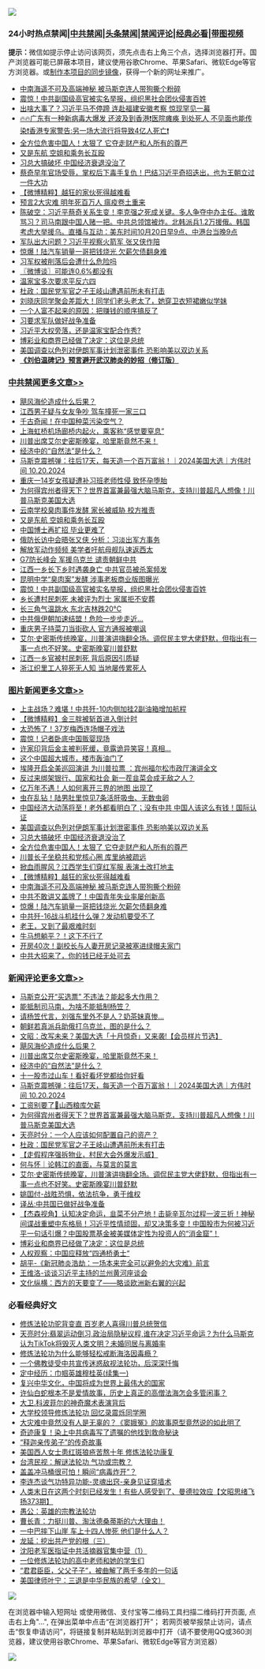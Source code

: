 ![](https://raw.githubusercontent.com/jsvpn/jsproxy/dev/64photo/fqnews-qr.jpg)

<div id="tt">
<h3>24小时热点禁闻|<a href="#%E4%B8%AD%E5%85%B1%E7%A6%81%E9%97%BB%E6%9B%B4%E5%A4%9A%E6%96%87%E7%AB%A0">中共禁闻</a>|<a href="#%E5%9B%BE%E7%89%87%E6%96%B0%E9%97%BB%E6%9B%B4%E5%A4%9A%E6%96%87%E7%AB%A0">头条禁闻</a>|<a href="#%E6%96%B0%E9%97%BB%E8%AF%84%E8%AE%BA%E6%9B%B4%E5%A4%9A%E6%96%87%E7%AB%A0">禁闻评论|<a href="#%E5%BF%85%E7%9C%8B%E7%BB%8F%E5%85%B8%E5%A5%BD%E6%96%87">经典必看</a>|<a href="https://696153.xyz/3" target="_blank">带图视频</a></h3>
<div><b>提示：</b>微信如提示停止访问该网页，须先点击右上角三个点，选择浏览器打开。国产浏览器可能已屏蔽本项目，建议使用谷歌Chrome、苹果Safari、微软Edge等官方浏览器。或<a href="%E5%88%B6%E4%BD%9Cgit%E7%A6%81%E9%97%BB%E9%95%9C%E5%83%8F.md">制作本项目的同步镜像</a>，获得一个新的网址来推广。</div>
<ul>

<li><a href="/topimagenews/20241020/2104111.md">中南海遥不可及高端神秘 被马斯克连人带狗撕个粉碎</a></li>
<li><a href="/cbnews/20241020/2104136.md">震惊！中共副国级高官被实名举报，组织黑社会团伙侵害百姓</a></li>
<li><a href="/baitai/20241020/2104226.md">出啥大事了？习近平马不停蹄 连赴福建安徽考察 惊现罕见一幕</a></li>
<li><a href="/sohnews/20241020/2104201.md">🔥🔥广东有一种新病毒大爆发 还波及到香港❗医院瘫痪 到处死人 不见面也能传染❗香港专家警告:另一场大流行将导致4亿人死亡❗</a></li>
<li><a href="/topimagenews/20241020/2104148.md">全方位危害中国人！太狠了 它夺走财产和人所有的尊严</a></li>
<li><a href="/cbnews/20241020/2104151.md">又是东航 空姐和乘务长互殴</a></li>
<li><a href="/topimagenews/20241020/2104231.md">习总大搞破坏 中国经济衰退没治了</a></li>
<li><a href="/sohnews/20241020/2104039.md">蔡奇早年官场受辱，掌权后下毒手复仇！巴结习近平奇招迭出，也为王朝立过一件大功</a></li>
<li><a href="/topimagenews/20241020/2104119.md">【微博精粹】越狂的家伙死得越难看</a></li>
<li><a href="/cnnews/20241020/2104223.md">预言2大灾难 明年死百万人 瘟疫卷土重来</a></li>
<li><a href="/sohnews/20241020/2104242.md">陈破空：习近平蔡奇关系生变！李克强之死成关键。多人争夺中办主任。谁敢骂习？司马南跟中国人赌一把。中共总领馆被炸。北韩派兵1.2万援俄。韩国考虑大举援乌。直播与互动：美东时间10月20日早9点、中港台当晚9点</a></li>
<li><a href="/baitai/20241020/2104240.md">军队出大问题？习近平视察火箭军 张又侠作陪</a></li>
<li><a href="/topimagenews/20241020/2104091.md">惊爆！陆汽车销量一哥把钱烧光 欠薪欠债翻身难</a></li>
<li><a href="/ccpdope/20241020/2104247.md">习军权被削落后会遭什么危险吗</a></li>
<li><a href="/ssgc/20241020/2104117.md">〖微博谈〗可能连0.6%都没有</a></li>
<li><a href="/sohnews/20241020/2104284.md">温家宝多次要求平反六四</a></li>
<li><a href="/comments/20241020/2104144.md">杜政：国民党军官之子王岐山遭遇前所未有打击</a></li>
<li><a href="/yule/20241020/2104100.md">刘晓庆同学聚会差距大！同学们老头老太了，她穿卫衣短裙嫩似学妹</a></li>
<li><a href="/lifebaike/20241020/2104221.md">一个人富不起来的原因：把赚钱的顺序搞反了</a></li>
<li><a href="/baitai/20241020/2104261.md">习要求军队做好战争准备</a></li>
<li><a href="/sohnews/20241020/2104252.md">习近平大权旁落，还是温家宝配合作秀?</a></li>
<li><a href="/comments/20241020/2104088.md">博彩业和商界已经做了决定：这位是总统</a></li>
<li><a href="/topimagenews/20241020/2104232.md">美国调查以色列对伊朗军事计划泄密事件 恐影响美以双边关系</a></li>
<li><b><a href="/comments/20200207/1272816.md" target="_blank">《刘伯温碑记》预言避开武汉肺炎的妙招（修订版）</a></b></li>
</ul>
</div>

<div class="catlist">
<h3><a href="/cbnews/" target="_blank">中共禁闻</a><span><a href="/cbnews/" target="_blank" rel="nofollow">更多文章>></a></span></h3>
<ul>
<li><a href="/comments/20241021/2104347.md" target="_blank">飓风海伦造成什么后果？</a></li>
<li><a href="/cbnews/20241021/2104339.md" target="_blank">江西男子疑与女友争吵 驾车撞死一家三口</a></li>
<li><a href="/cbnews/20241021/2104338.md" target="_blank">千古奇闻！在中国种菜污染空气？</a></li>
<li><a href="/cbnews/20241021/2104327.md" target="_blank">上海虹桥机场廊桥内起火，乘客称“感觉要窒息”</a></li>
<li><a href="/comments/20241021/2104313.md" target="_blank">川普出席艾尔史密斯晚宴，哈里斯竟然不来！</a></li>
<li><a href="/comments/20241021/2104292.md" target="_blank">经济中的“自然法”是什么？</a></li>
<li><a href="/comments/20241020/2104271.md" target="_blank">马斯克震撼弹：往后17天，每天造一个百万富翁！｜2024美国大选｜方伟时间 10.20.2024</a></li>
<li><a href="/cbnews/20241020/2104269.md" target="_blank">重庆一14岁女孩疑遭补习班老师性侵 致怀孕堕胎</a></li>
<li><a href="/comments/20241020/2104243.md" target="_blank">为何得宾州者得天下？世界首富兼最强大脑马斯克，支持川普超凡人想像！川普马斯克美国大选</a></li>
<li><a href="/cbnews/20241020/2104180.md" target="_blank">云南学校臭肉事件发酵 家长被威胁 校方推责</a></li>
<li><a href="/cbnews/20241020/2104151.md" target="_blank">又是东航 空姐和乘务长互殴</a></li>
<li><a href="/cbnews/20241020/2104149.md" target="_blank">中国博士再扩招 毕业更难了</a></li>
<li><a href="/cbnews/20241020/2104141.md" target="_blank">俄防长访中会晤张又侠 分析：习淡出军方事务</a></li>
<li><a href="/cbnews/20241020/2104140.md" target="_blank">解放军动作频频 美学者吁航母舰队速返西太</a></li>
<li><a href="/cbnews/20241020/2104139.md" target="_blank">G7防长峰会 军援乌克兰 谴责朝鲜中共</a></li>
<li><a href="/cbnews/20241020/2104138.md" target="_blank">江西一乡长下乡时遇袭身亡 中共官员被杀案频发</a></li>
<li><a href="/cbnews/20241020/2104137.md" target="_blank">昆明中学“臭肉案”发酵 涉事老板商业版图曝光</a></li>
<li><a href="/cbnews/20241020/2104136.md" target="_blank">震惊！中共副国级高官被实名举报，组织黑社会团伙侵害百姓</a></li>
<li><a href="/cbnews/20241020/2104135.md" target="_blank">乡长遭村民刺死 未被评为烈士 家属拒不安葬</a></li>
<li><a href="/cbnews/20241020/2104134.md" target="_blank">长三角气温跳水 东北吉林跌20°C</a></li>
<li><a href="/cbnews/20241020/2104122.md" target="_blank">中共俄伊朝加速结盟！危险一步步走近…</a></li>
<li><a href="/cbnews/20241020/2104121.md" target="_blank">重庆男子持菜刀当街砍人 官方通报被嘲讽</a></li>
<li><a href="/comments/20241020/2104118.md" target="_blank">艾尔·史密斯传统晚宴，川普演讲嗨翻全场。调侃民主党大佬舒默，但指出有一事一点也不好笑。史密斯晚宴川普舒默</a></li>
<li><a href="/cbnews/20241020/2104112.md" target="_blank">江西一乡官被村民刺死 背后原因引质疑</a></li>
<li><a href="/cbnews/20241020/2104092.md" target="_blank">浙江织里工人猝死无人知 当地屡传累死人</a></li>

</ul>
</div>
<div class="catlist">
<h3><a href="/topimagenews/" target="_blank">图片新闻</a><span><a href="/topimagenews/" target="_blank" rel="nofollow">更多文章>></a></span></h3>
<ul>
<li><a href="/topimagenews/20241021/2104367.md" target="_blank">上主战场？难堪！中共歼-10内侧加挂2副油箱增加航程</a></li>
<li><a href="/topimagenews/20241021/2104358.md" target="_blank">【微博精粹】金三胖被斩首进入倒计时</a></li>
<li><a href="/topimagenews/20241021/2104357.md" target="_blank">太恐怖了！37岁梅西连场帽子戏法</a></li>
<li><a href="/topimagenews/20241021/2104356.md" target="_blank">震惊！记者卧底中国贩婴现场</a></li>
<li><a href="/topimagenews/20241021/2104337.md" target="_blank">许家印背后金主被判死缓，竟露诡异笑容！真相…</a></li>
<li><a href="/topimagenews/20241021/2104336.md" target="_blank">这个中国超大城市，楼市轰油门了</a></li>
<li><a href="/topimagenews/20241021/2104335.md" target="_blank">埃隆开启全美巡回演讲 为川普拉票 ：宾州福尔松市政厅演讲全文</a></li>
<li><a href="/topimagenews/20241021/2104326.md" target="_blank">反过来绑架银行、国家和社会 新一茬韭菜会成无敌之人？</a></li>
<li><a href="/topimagenews/20241021/2104325.md" target="_blank">亿万年不遇！人如何离开三界的地图 出现了</a></li>
<li><a href="/topimagenews/20241021/2104320.md" target="_blank">虫在乱钻！陆男肚里惊见7条活肝吸虫、无数虫卵</a></li>
<li><a href="/topimagenews/20241021/2104319.md" target="_blank">中国经济大动荡将至！老外都看明白了；没有中共 中国人该这么有钱！国际认证</a></li>
<li><a href="/topimagenews/20241020/2104232.md" target="_blank">美国调查以色列对伊朗军事计划泄密事件 恐影响美以双边关系</a></li>
<li><a href="/topimagenews/20241020/2104231.md" target="_blank">习总大搞破坏 中国经济衰退没治了</a></li>
<li><a href="/topimagenews/20241020/2104148.md" target="_blank">全方位危害中国人！太狠了 它夺走财产和人所有的尊严</a></li>
<li><a href="/topimagenews/20241020/2104133.md" target="_blank">川普长子坐稳共和党核心圈 库里纳被疏远</a></li>
<li><a href="/topimagenews/20241020/2104120.md" target="_blank">掀血雨腥风？江西学生们穿红军服 表演土改打地主</a></li>
<li><a href="/topimagenews/20241020/2104119.md" target="_blank">【微博精粹】越狂的家伙死得越难看</a></li>
<li><a href="/topimagenews/20241020/2104111.md" target="_blank">中南海遥不可及高端神秘 被马斯克连人带狗撕个粉碎</a></li>
<li><a href="/topimagenews/20241020/2104110.md" target="_blank">中共不敢讲又盖牌了！中国青年失业率屡创新高</a></li>
<li><a href="/topimagenews/20241020/2104091.md" target="_blank">惊爆！陆汽车销量一哥把钱烧光 欠薪欠债翻身难</a></li>
<li><a href="/topimagenews/20241020/2104083.md" target="_blank">中共歼-16战斗机挂什么弹？发动机要受不了</a></li>
<li><a href="/topimagenews/20241020/2104082.md" target="_blank">老王，又到了最艰难时刻</a></li>
<li><a href="/topimagenews/20241020/2104081.md" target="_blank">牛马想躺平？！这下不行了</a></li>
<li><a href="/topimagenews/20241020/2104080.md" target="_blank">开房40次！副校长与人妻开房记录被塞进绿帽夫家门</a></li>
<li><a href="/topimagenews/20241020/2104062.md" target="_blank">中共大招来了，你的钱已经无处可去</a></li>

</ul>
</div>
<div class="catlist">
<h3><a href="/comments/" target="_blank">新闻评论</a><span><a href="/comments/" target="_blank" rel="nofollow">更多文章>></a></span></h3>
<ul>
<li><a href="/comments/20241021/2104374.md" target="_blank">马斯克公开“买选票” 不违法？能起多大作用？</a></li>
<li><a href="/comments/20241021/2104373.md" target="_blank">能抵制司马南，为啥不能抵制杨笠？</a></li>
<li><a href="/comments/20241021/2104372.md" target="_blank">请杨笠代言，刘强东里外不是人？奶茶妹真惨…</a></li>
<li><a href="/comments/20241021/2104371.md" target="_blank">朝鲜若真派兵助俄打乌克兰，图的是什么？</a></li>
<li><a href="/comments/20241021/2104355.md" target="_blank">文昭：改写未来？美国大选「十月惊奇」又来袭!【会员样片节选】</a></li>
<li><a href="/comments/20241021/2104347.md" target="_blank">飓风海伦造成什么后果？</a></li>
<li><a href="/comments/20241021/2104313.md" target="_blank">川普出席艾尔史密斯晚宴，哈里斯竟然不来！</a></li>
<li><a href="/comments/20241021/2104292.md" target="_blank">经济中的“自然法”是什么？</a></li>
<li><a href="/comments/20241021/2104291.md" target="_blank">十一股市过山车！看好看坏党都给你好看</a></li>
<li><a href="/comments/20241020/2104271.md" target="_blank">马斯克震撼弹：往后17天，每天造一个百万富翁！｜2024美国大选｜方伟时间 10.20.2024</a></li>
<li><a href="/comments/20241020/2104249.md" target="_blank">工资别要了🤨山西粮库欠薪</a></li>
<li><a href="/comments/20241020/2104243.md" target="_blank">为何得宾州者得天下？世界首富兼最强大脑马斯克，支持川普超凡人想像！川普马斯克美国大选</a></li>
<li><a href="/comments/20241020/2104218.md" target="_blank">天亮时分：一个人应该如何配置自己的资产？</a></li>
<li><a href="/comments/20241020/2104144.md" target="_blank">杜政：国民党军官之子王岐山遭遇前所未有打击</a></li>
<li><a href="/comments/20241020/2104129.md" target="_blank">【走假程序强拆物业，村民大会外爆发示威】</a></li>
<li><a href="/comments/20241020/2104123.md" target="_blank">何与怀｜论韩江的直面，与莫言的莫言</a></li>
<li><a href="/comments/20241020/2104118.md" target="_blank">艾尔·史密斯传统晚宴，川普演讲嗨翻全场。调侃民主党大佬舒默，但指出有一事一点也不好笑。史密斯晚宴川普舒默</a></li>
<li><a href="/comments/20241020/2104094.md" target="_blank">姚囯付-战胜恐惧，依法抗争，勇于维权</a></li>
<li><a href="/comments/20241020/2104093.md" target="_blank">译丛:中共国已做好战争准备</a></li>
<li><a href="/comments/20241020/2104089.md" target="_blank">【杰森视角】认知决定命运，韭菜不分产地！击毙辛瓦尔过程一波三折！神秘间谍战重塑中东格局！习近平性情顽固，却又决策多变！中国股市为何被习近平一句话引爆？中国股票基金被美媒体定性为投资人的“消金窟”！</a></li>
<li><a href="/comments/20241020/2104088.md" target="_blank">博彩业和商界已经做了决定：这位是总统</a></li>
<li><a href="/comments/20241020/2104085.md" target="_blank">人权观察：中国应释放“四通桥勇士“</a></li>
<li><a href="/comments/20241020/2104069.md" target="_blank">胡平-《新冠肺炎浩劫：一场本来完全可以避免的大灾难》前言</a></li>
<li><a href="/comments/20241020/2104068.md" target="_blank">王维洛-谈谈习近平主持的兰州黄河座谈会</a></li>
<li><a href="/comments/20241020/2104067.md" target="_blank">文化纵横：西方的天要变了——略谈欧洲新右翼的兴起</a></li>

</ul>
</div>

<div class="catlist">
<h3>必看经典好文</h3>
<ul>
<li><a href="/comments/20210720/1502969.md" target="_blank">修炼法轮功驼背变直 百岁老人喜得川普总统贺信</a></li>
<li><a href="/cbnews/20220620/1747851.md" target="_blank">天亮时分:翡翠运动倒习,政治局隐秘议程,谁在决定习近平命运？为什么马斯克认为TikTok将毁灭人类文明？未婚同居与离婚率</a></li>
<li><a href="/cbnews/20220601/1740227.md" target="_blank">修炼法轮功为什么能够轻松戒断海洛因毒瘾？</a></li>
<li><a href="/bannedvideo/20210124/1473946.md" target="_blank">一个佛教徒受中共宣传迷惑敌视法轮功，后深深忏悔</a></li>
<li><a href="/tculture/20161028/606931.md" target="_blank">定中经历：巾帼英雄穆桂英(续集一)</a></li>
<li><a href="/comments/20220924/485408.md" target="_blank">复兴中华文化，中国将成为世界上最伟大的国家</a></li>
<li><a href="/cnnews/20180504/937198.md" target="_blank">许仙白蛇根本不是爱情故事，历史上真正的高僧法海怎会多管闲事？</a></li>
<li><a href="/ccpdope/20220710/1756358.md" target="_blank">大卫.科波菲尔的神奇魔术表演背后</a></li>
<li><a href="/cbnews/20210517/1548104.md" target="_blank">大学校领导修炼法轮功 回忆录震烁同学圈</a></li>
<li><a href="/lifebaike/20210511/1544066.md" target="_blank">大灾难中竟然没有人是无辜的？《窦娥冤》的故事原型竟然说的如此明了</a></li>
<li><a href="/topimagenews/20210131/1478453.md" target="_blank">奇迹康复！染上中共病毒写了遗嘱的他找到救命秘诀</a></li>
<li><a href="/tculture/20121214/86862.md" target="_blank">“释迦亲传弟子”的传奇故事</a></li>
<li><a href="/comments/20190126/1070164.md" target="_blank">美国西人女士患红斑狼疮苦熬十年 修炼法轮功康复</a></li>
<li><a href="/comments/20240723/2065714.md" target="_blank">台湾民视：解谜法轮功 气功或宗教？</a></li>
<li><a href="/cnnews/20221211/1822144.md" target="_blank">盖盖冲马桶很可怕！瞬间“病毒炸开”？</a></li>
<li><a href="/comments/20241004/2097641.md" target="_blank">李连杰谈气功特异功能-灵魂出窍-亲身见证穿墙术</a></li>
<li><a href="/sohnews/20240811/2073215.md" target="_blank">人类末日在这两个时刻已经发生！有些人感受到了、曼德拉效应【文昭思绪飞扬373期】</a></li>
<li><a href="/comments/20200313/1292991.md" target="_blank">愚公：英雄的宗教法轮功</a></li>
<li><a href="/comments/20230601/1891432.md" target="_blank">曹长青：力挺川普、淘汰德桑蒂斯的六大理由！</a></li>
<li><a href="/cbnews/20200611/1343057.md" target="_blank">一中巴摔下山崖 车上十四人惨死 他们是什么人？</a></li>
<li><a href="/comments/20200929/1405201.md" target="_blank">龙延：挖出共产党的根（三）</a></li>
<li><a href="/comments/20221222/1826754.md" target="_blank">沈阳老军医指证中共活摘器官集中营（1）</a></li>
<li><a href="/cbnews/20200702/1354550.md" target="_blank">一位修炼法轮功的高中老师和她的学生们</a></li>
<li><a href="/comments/20220728/1764149.md" target="_blank">“君君臣臣，父父子子”，被曲解了两千多年的一句话</a></li>
<li><a href="/comments/20220928/1790417.md" target="_blank">美国律师叶宁：三退是中华民族的希望（全文）</a></li>

</ul>
</div>

![](https://raw.githubusercontent.com/jsvpn/jsproxy/dev/64photo/fqnews-qr.jpg)

在浏览器中输入短网址 或使用微信、支付宝等二维码工具扫描二维码打开页面, 点击右上角"...", 在弹出菜单中点击“在浏览器打开”； 若网页被举报禁止访问，请点击“恢复申请访问”，将链接复制并粘贴到浏览器中打开（请不要使用QQ或360浏览器，建议使用谷歌Chrome、苹果Safari、微软Edge等官方浏览器）

![](https://raw.githubusercontent.com/jsvpn/jsproxy/dev/64photo/wx.jpg)